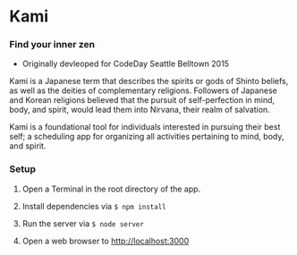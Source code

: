Kami
==============

### Find your inner zen

* Originally devleoped for CodeDay Seattle Belltown 2015

Kami is a Japanese term that describes the spirits or gods of Shinto beliefs, as well as the deities of complementary religions. Followers of Japanese and Korean religions believed that the pursuit of self-perfection in mind, body, and spirit, would lead them into Nirvana, their realm of salvation.

Kami is a foundational tool for individuals interested in pursuing their best self; a scheduling app for organizing all activities pertaining to mind, body, and spirit.

### Setup

1. Open a Terminal in the root directory of the app.

2. Install dependencies via ```$ npm install ```

3. Run the server via ```$ node server```

4. Open a web browser to <http://localhost:3000>